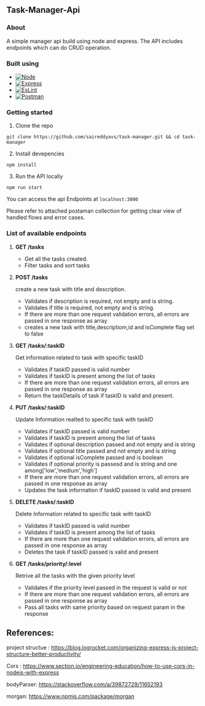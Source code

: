 ## Task-Manager-Api

### About

A simple manager api build using node and express. The API includes endpoints which can do CRUD operation.

### Built using

- [![Node][Node.js]][Node-url]
- [![Express][express.js]][express-url]
- [![EsLint][eslint.js]][eslint-url]
- [![Postman][postman.js]][postman-url]

### Getting started

1. Clone the repo

```
git clone https://github.com/saireddyavs/task-manager.git && cd task-manager
```

2. Install devepencies

```
npm install
```

3. Run the API locally

```
npm run start
```

You can access the api Endpoints at `localhost:3000`

Please refer to attached postaman collection for getting clear view of handled flows and error cases.

### List of available endpoints

1. **GET /tasks**

   - Get all the tasks created.
   - Filter tasks and sort tasks

2. **POST /tasks**

   create a new task with title and description.

   - Validates if description is required, not empty and is string.
   - Validates if title is required, not empty and is string.
   - If there are more than one request validation errors, all errors are passed in one response as array
   - creates a new task with title,descriptiom,id and isComplete flag set to false

3. **GET /tasks/:taskID**

   Get information related to task with specific taskID

   - Validates if taskID passed is valid number
   - Validates if taskID is present among the list of tasks
   - If there are more than one request validation errors, all errors are passed in one response as array
   - Return the taskDetails of task if taskID is valid and present.

4. **PUT /tasks/:taskID**

   Update Information realted to specific task with taskID

   - Validates if taskID passed is valid number
   - Validates if taskID is present among the list of tasks
   - Validates if optional description passed and not empty and is string
   - Validates if optional title passed and not empty and is string
   - Validates if optional isComplete passed and is boolean
   - Validates if optional priority is passesd and is string and one among['low','medium','high']
   - If there are more than one request validation errors, all errors are passed in one response as array
   - Updates the task information if taskID passed is valid and present

5. **DELETE /tasks/:taskID**

   Delete Information related to specific task with taskID

   - Validates if taskID passed is valid number
   - Validates if taskID is present among the list of tasks
   - If there are more than one request validation errors, all errors are passed in one response as array
   - Deletes the task if taskID passed is valid and present

6. **GET /tasks/priority/:level**

   Retrive all the tasks with the given priority level

   - Validates if the priority level passed in the request is valid or not
   - If there are more than one request validation errors, all errors are passed in one response as array
   - Pass all tasks with same priority based on request param in the response

## References:

project structue : https://blog.logrocket.com/organizing-express-js-project-structure-better-productivity/

Cors : https://www.section.io/engineering-education/how-to-use-cors-in-nodejs-with-express

bodyParser: https://stackoverflow.com/a/39872729/11652193

morgan: https://www.npmjs.com/package/morgan

[Node.js]: https://img.shields.io/badge/node.js-6DA55F?style=for-the-badge&logo=node.js&logoColor=white
[Node-url]: https://nodejs.org/en
[express.js]: https://img.shields.io/badge/express.js-%23404d59.svg?style=for-the-badge&logo=express&logoColor=%2361DAFB
[express-url]: https://expressjs.com/
[eslint.js]: https://img.shields.io/badge/ESLint-4B3263?style=for-the-badge&logo=eslint&logoColor=white
[eslint-url]: https://eslint.org/
[postman.js]: https://img.shields.io/badge/Postman-FF6C37?style=for-the-badge&logo=postman&logoColor=white
[postman-url]: https://www.postman.com/
